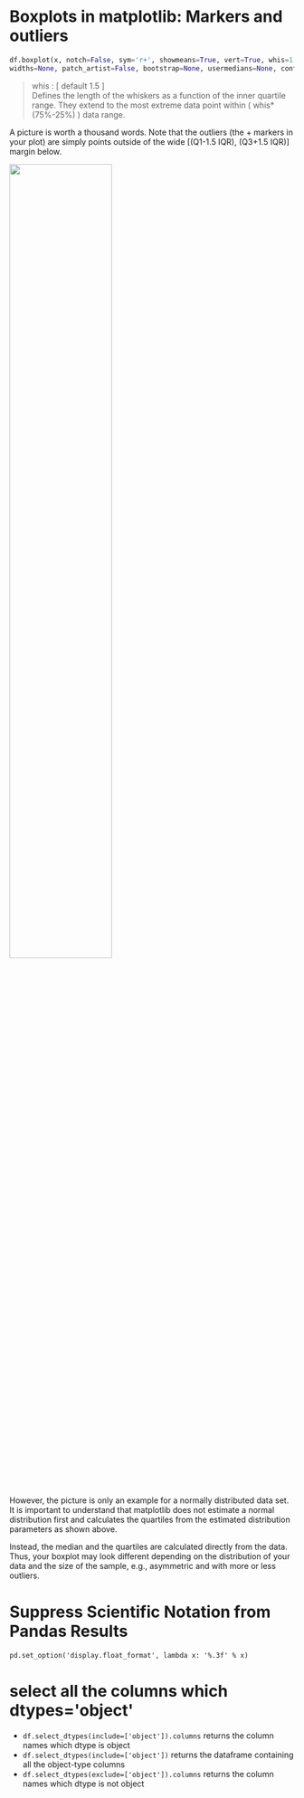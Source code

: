 # Boxplots in matplotlib: Markers and outliers

```python
df.boxplot(x, notch=False, sym='r+', showmeans=True, vert=True, whis=1.5,positions=None, 
widths=None, patch_artist=False, bootstrap=None, usermedians=None, conf_intervals=None)
```
> whis : [ default 1.5 ]    
> Defines the length of the whiskers as a function of the inner quartile range. They extend to the most extreme data point within ( whis*(75%-25%) ) data range.

A picture is worth a thousand words. Note that the outliers (the + markers in your plot) are simply points outside of the wide [(Q1-1.5 IQR), (Q3+1.5 IQR)] margin below.

<img src="https://i.stack.imgur.com/ZN8N6.png" width=60%>

However, the picture is only an example for a normally distributed data set. It is important to understand that matplotlib does not estimate a normal distribution first and calculates the quartiles from the estimated distribution parameters as shown above.

Instead, the median and the quartiles are calculated directly from the data. Thus, your boxplot may look different depending on the distribution of your data and the size of the sample, e.g., asymmetric and with more or less outliers.

# Suppress Scientific Notation from Pandas Results

`pd.set_option('display.float_format', lambda x: '%.3f' % x)`

# select all the columns which dtypes='object'

* `df.select_dtypes(include=['object']).columns` returns the column names which dtype is object
* `df.select_dtypes(include=['object'])` returns the dataframe containing all the object-type columns
* `df.select_dtypes(exclude=['object']).columns` returns the column names which dtype is not object
